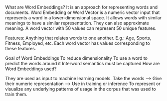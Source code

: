 What are Word Embeddings?
It is an approach for representing words and documents. Word Embedding or Word Vector is a numeric vector input that represents a word in a lower-dimensional space. It allows words with similar meanings to have a similar representation. They can also approximate meaning. A word vector with 50 values can represent 50 unique features.

Features: Anything that relates words to one another. E.g.: Age, Sports, Fitness, Employed, etc. Each word vector has values corresponding to these features.

Goal of Word Embeddings
To reduce dimensionality
To use a word to predict the words around it
Interword semantics must be captured
How are Word Embeddings used?

They are used as input to machine learning models.
Take the words —-> Give their numeric representation —-> Use in training or inference
To represent or visualize any underlying patterns of usage in the corpus that was used to train them.
